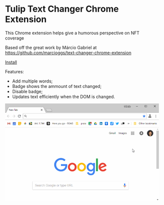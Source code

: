 # Tulip Text Changer Chrome Extension

This Chrome extension helps give a humorous perspective on NFT coverage

Based off the great work by Márcio Gabriel at https://github.com/marcioggs/text-changer-chrome-extension

[Install](https://chrome.google.com/webstore/detail/tulip-changer/ncpngfdelbppllnkekkkaoknhlekhfbo)

Features:
- Add multiple words;
- Badge shows the ammount of text changed;
- Disable badge;
- Updates text efficiently when the DOM is changed.


![Application Demo](assets/github/demo.gif)

